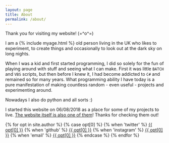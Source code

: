 ```yaml
---
layout: page
title: About
permalink: /about/
---
```


Thank you for visiting my website! (=^o^=)

I am a {% include myage.html %} old person living in the UK who likes to experiment, to create things and occasionally to look out at the dark sky on long nights.

When I was a kid and first started programming, I did so solely for the fun of playing around with stuff and seeing what I can make. First it was little `BATCH` and `VBS` scripts, but then before I knew it, I had become addicted to `C#` and remained so for many years. What programming ability I have today is a pure manifestation of making countless random - even useful - projects and experimenting around.

Nowadays I also do python and all sorts :)

I started this website on 06/08/2018 as a place for some of my projects to live. [The website itself is also one of them](/web/this-website/)! Thanks for checking them out!

<div class="nav-bar">
	{% for opt in site.author %}
	{% case opt[0] %}
		{% when 'twitter' %}
		<a class="opt" href="https://twitter.com/{{ opt[1] }}">{{ opt[0] }}</a>
		{% when 'github' %}
		<a class="opt" href="https://github.com/{{ opt[1] }}">{{ opt[0] }}</a>
		{% when 'instagram' %}
		<a class="opt" href="https://instagram.com/{{ opt[1] }}">{{ opt[0] }}</a>
		{% when 'email' %}
		<a class="opt" href="mailto:{{ opt[1] }}">{{ opt[0] }}</a>
	{% endcase %}
	{% endfor %}
</div>
